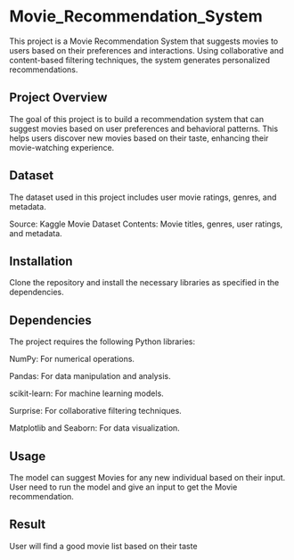 # Movie_Recommendation_System

This project is a Movie Recommendation System that suggests movies to users based on their preferences and interactions. Using collaborative and content-based filtering techniques, the system generates personalized recommendations.

## Project Overview

The goal of this project is to build a recommendation system that can suggest movies based on user preferences and behavioral patterns. This helps users discover new movies based on their taste, enhancing their movie-watching experience.

## Dataset

The dataset used in this project includes user movie ratings, genres, and metadata.

Source: Kaggle Movie Dataset
Contents: Movie titles, genres, user ratings, and metadata.


## Installation

Clone the repository and install the necessary libraries as specified in the dependencies.

## Dependencies

The project requires the following Python libraries:

NumPy: For numerical operations.

Pandas: For data manipulation and analysis.

scikit-learn: For machine learning models.

Surprise: For collaborative filtering techniques.

Matplotlib and Seaborn: For data visualization.

## Usage

The model can suggest Movies for any new individual based on their input. User need to run the model and give an input to get the Movie recommendation.

## Result

User will find a good movie list based on their taste




